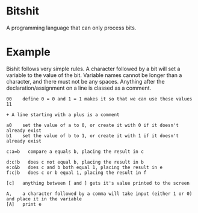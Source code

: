 # Bitshit
A programming language that can only process bits.

# Example
Bishit follows very simple rules. A character followed by a bit will set a variable to the value of the bit. Variable names cannot be longer than a character, and there must not be any spaces. Anything after the declaration/assignment on a line is classed as a comment.

```
00    define 0 = 0 and 1 = 1 makes it so that we can use these values
11

+ A line starting with a plus is a comment

a0    set the value of a to 0, or create it with 0 if it doesn't already exist
b1    set the value of b to 1, or create it with 1 if it doesn't already exist

c:a=b   compare a equals b, placing the result in c

d:c!b   does c not equal b, placing the result in b
e:c&b   does c and b both equal 1, placing the result in e
f:c|b   does c or b equal 1, placing the result in f

[c]   anything between [ and ] gets it's value printed to the screen

A,    a character followed by a comma will take input (either 1 or 0) and place it in the variable
[A]   print e

```

